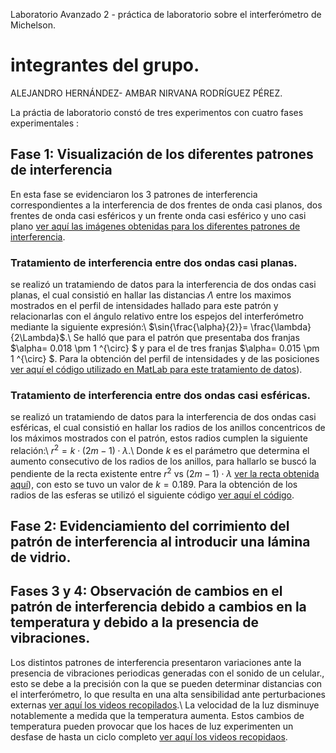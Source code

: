  Laboratorio Avanzado 2 - práctica de laboratorio sobre el interferómetro de Michelson.
# integrantes del grupo.
 ALEJANDRO HERNÁNDEZ- AMBAR NIRVANA RODRÍGUEZ PÉREZ.
 
 La práctia de laboratorio constó de tres experimentos con cuatro fases experimentales :
 
 ## Fase 1: Visualización de los diferentes patrones de interferencia
 En esta fase se evidenciaron los 3 patrones de interferencia correspondientes a la interferencia de dos frentes de onda casi planos, dos frentes de onda casi esféricos y un frente onda casi esférico y uno casi plano [ver aquí las imágenes obtenidas para los diferentes patrones de interferencia](https://github.com/rrANrr/interferometrodemichelson/tree/main/imagenes%20de%20los%20patrones).

 ### Tratamiento de interferencia entre dos ondas casi planas.
 se realizó un tratamiendo de datos para la interferencia de dos ondas casi planas, el cual consistió en hallar las distancias $\Lambda$ entre los maximos mostrados en el perfil de intensidades hallado para este patrón y relacionarlas con el ángulo relativo entre los espejos del interferómetro mediante la siguiente expresión:\\ 
 $\sin{\frac{\alpha}{2}}= \frac{\lambda}{2\Lambda}$.\\
 Se halló que para el patrón que presentaba dos franjas $\alpha= 0.018 \pm 1 ^{\circ} $ y para el de tres franjas $\alpha= 0.015 \pm 1 ^{\circ} $. Para la obtención del perfil de intensidades y de las posiciones [ver aquí el código utilizado en MatLab para este tratamiento de datos](https://github.com/rrANrr/interferometrodemichelson/blob/main/codigo%20fase%201%20ondas%20casi%20planas.m)).

 
 ### Tratamiento de interferencia entre dos ondas casi esféricas.
   se realizó un tratamiendo de datos para la interferencia de dos ondas casi esféricas, el cual consistió en hallar los radios de los anillos concentricos de los máximos mostrados con el patrón, estos radios cumplen la siguiente relación:\\
   $r^{2}= k\cdot(2m -1) \cdot \lambda$.\\
   Donde $k$ es el parámetro que determina el aumento consecutivo de los radios de los anillos, para hallarlo se buscó la pendiente de la recta existente entre $r^{2}$ vs $(2m -1) \cdot \lambda$ [ver la recta obtenida aquí](https://github.com/rrANrr/interferometrodemichelson/blob/main/Recta%20relacion%20radios%20de%20anillos.png)), con esto se tuvo un valor de $k= 0.189$. Para la obtención de los radios de las esferas se utilizó el siguiente código [ver aquí el código](https://github.com/rrANrr/interferometrodemichelson/blob/main/codigo%20fase%201%20ondas%20casi%20planas.m).
   
## Fase 2: Evidenciamiento del corrimiento del patrón de interferencia al introducir una lámina de vidrio.

## Fases 3 y 4: Observación de cambios en el patrón de interferencia debido a cambios en la temperatura y debido a la presencia de vibraciones.
Los distintos patrones de interferencia presentaron variaciones ante la presencia de vibraciones periodicas generadas con el sonido de un celular., esto se debe a la precisión con la que se pueden determinar distancias con el interferómetro, lo que resulta en una alta sensibilidad ante perturbaciones externas [ver aquí los videos recopilados]().\\
La velocidad de la luz disminuye notablemente a medida que la temperatura aumenta. Estos cambios de temperatura pueden provocar que los haces de luz experimenten un desfase de hasta un ciclo completo [ver aquí los videos recopidaos]().


